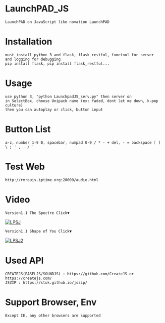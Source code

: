 # LaunchPAD_JS
	LaunchPAD on JavaScript like novation LaunchPAD

# Installation

	must install python 3 and flask, flask_restful, functool for server and logging for debugging
	pip install flask, pip install flask_restful...

# Usage

	use python 3, "python LaunchpadJS_serv.py" then server on
	in SelectBox, choose Unipack name (ex: faded, dont let me down, k-pop culture)
 	then you can autoplay or click, button input
  
# Button List

	a-z, number 1-9 0, spacebar, numpad 0-9 / * - + del, - = backspace [ ] \ ; ' , . / `

# Test Web

	http://rmrouis.iptime.org:20000/audio.html

# Video
	Version1.1 The Spectre Click▼
[![LPSJ](https://github.com/rouismia/LaunchPAD_JS/blob/V_1.1/img/V1.1/The%20Spectre.gif?raw=true)](https://youtu.be/d9dTKQ1jc1Y "LPSJ")
	
	Version1.1 Shape of You Click▼
[![LPSJ2](https://github.com/rouismia/LaunchPAD_JS/blob/V_1.1/img/V1.1/Shape%20of%20You.gif?raw=true)](https://www.youtube.com/watch?v=2ftGpc4Q06s&feature=youtu.be "LPSJ2")
# Used API

	CREATEJS(EASELJS/SOUNDJS) : https://github.com/CreateJS or https://createjs.com/
	JSZIP : https://stuk.github.io/jszip/
	
# Support Browser, Env
	Except IE, any other browsers are supported
